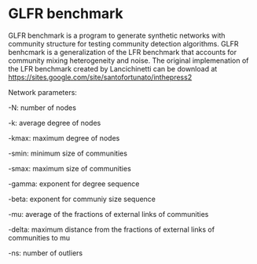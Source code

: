 # GLFR benchmark

GLFR benchmark is a program to generate synthetic networks with community structure for testing community detection algorithms. GLFR benhcmark is a generalization of the LFR benchmark that accounts for community mixing heterogeneity and noise. The original implemenation of the LFR benchmark created by Lancichinetti can be download at https://sites.google.com/site/santofortunato/inthepress2		
 
Network parameters:

-N: number of nodes

-k: average degree of nodes

-kmax: maximum degree of nodes

-smin: minimum size of communities

-smax: maximum size of communities

-gamma: exponent for degree sequence

-beta: exponent for communiy size sequence

-mu: average of the fractions of external links of communities

-delta: maximum distance from the fractions of external links of communities to mu

-ns: number of outliers
